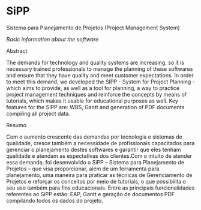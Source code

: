 # SiPP
Sistema para Planejamento de Projetos (Project Management System)

<em>Basic information about the software</em>

Abstract

The demands for technology and quality systems are increasing, so it is necessary trained professionals to manage the planning of these softwares and ensure that they have quality and meet customer expectations. In order to meet this demand, we developed the SIPP - System for Project Planning - which aims to provide, as well as a tool for planning, a way to practice project management techniques and reinforce the concepts by means of tutorials, which makes it usable for educational purposes as well. Key features for the SIPP are: WBS, Gantt and generation of  PDF documents compiling all project data.

Resumo

Com o aumento crescente das demandas por tecnologia e sistemas de qualidade, cresce também a necessidade de profissionais capacitados para gerenciar o planejamento destes softwares e garantir que eles tenham qualidade e atendam as expectativas dos clientes.Com o intuito de atender essa demanda, foi desenvolvido o SiPP – Sistema para Planejamento de Projetos – que visa proporcionar, além de um ferramenta para planejamento, uma maneira para praticar as técnicas de Gerenciamento de Projetos e reforçar os conceitos por meio de tutoriais, o que possibilita o seu uso também para fins educacionais. Entre as principais funcionalidades referentes ao SiPP estão: EAP, Gantt e geração de documentos PDF compilando todos os dados do projeto.
